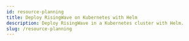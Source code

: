 ```yaml
---
id: resource-planning
title: Deploy RisingWave on Kubernetes with Helm
description: Deploy RisingWave in a Kubernetes cluster with Helm.
slug: /resource-planning
---
```

<head>
  <link rel="canonical" href="https://docs.risingwave.com/docs/current/risingwave-k8s-helm/" />
</head>
